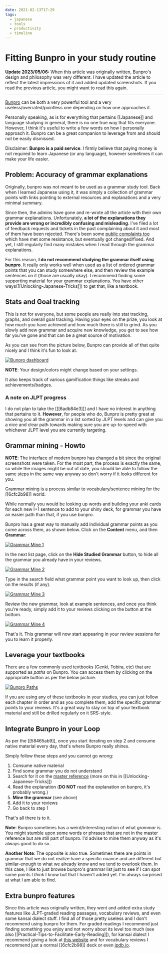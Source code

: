 ```yaml
---
date: 2021-02-13T17:29
tags:
  - japanese
  - tools
  - productivity
  - timeline
---
```


# Fitting Bunpro in your study routine

**Update 2023/05/06:** When this article was originally written, Bunpro's design
and philosophy was very different. I have updated the article to reflect the
latest impressions of it and added updated screenshots. If you read the previous
article, you might want to read this again.

---

[Bunpro](https://bunpro.jp) can be both a very powerful tool and a very useless/overrated/pointless
one depending on how one approaches it.

Personally speaking, as is for everything that pertains [[Japanese]] and
language studying in general, there is no one true way that fits everyone.
However, I think it's useful to write a few words on how I personally approach
it. Bunpro can be a great companion to leverage from and should not be
easily dismissed.

Disclaimer: **Bunpro is a paid service**. I firmly believe that paying money is
not required to learn Japanese (or any language), however sometimes it can make
your life easier.

## Problem: Accuracy of grammar explanations

Originally, bunpro was not meant to be used as a grammar study tool. Back when
I learned Japanese using it, it was simply a collection of grammar points with
links pointing to external resources and explanations and a very minimal
summary.

Since then, the admins have gone and re-wrote all the article with their own
grammar explanations. Unfortunately, **a lot of the explanations they
provide are wrong or incredibly confusing and misleading**. I've filed a lot of
feedback requests and tickets in the past complaining about it and most of them have
been rejected. There's been some [public complaints too](https://community.bunpro.jp/t/its-getting-harder-to-recommend-bunpro/51380)
which have met some resistance, but eventually got changed/fixed. And yet, I
still regularly find many mistakes when I read through the grammar explanations.

For this reason, **I do not recommend studying the grammar itself using bunpro**.
It really only works well when used as a list of ordered grammar points that you
can study somewhere else, and then review the example sentences on it (those
are usually okay). I recommend finding some supporting material for your grammar
explanations. You have other ways([[Unlocking-Japanese-Tricks]])
to get that, like a textbook.

## Stats and Goal tracking

This is not for everyone, but some people are really into stat tracking, graphs,
and overall goal tracking. Having your eyes on the prize, you look at how much
you have achieved and how much there is still to grind. As you slowly add new
grammar and acquire new knowledge, you get to see how far you've gone and that
can be a great source of motivation.

As you can see from the picture below, Bunpro can provide all of that quite
nicely and I think it's fun to look at.

[![Bunpro dashboard](./static/bunpro_stats.png)](./static/bunpro_stats.png)

**NOTE**: Your design/colors might change based on your settings.

It also keeps track of various gamification things like streaks and
achievements/badges.

### A note on JLPT progress

I do not plan to take the [[[6adb84e3]]] and I have no interest in anything that
pertains to it. **However**, for people who do, Bunpro is pretty great at
showing you all the grammar in a list sorted by JLPT levels and can give you a
nice and clear path towards making sure you are up-to-speed with whichever
JLPT level you are currently targeting.

## Grammar mining - Howto

**NOTE**: The interface of modern bunpro has changed a bit since the original
screenshots were taken. For the most part, the process is exactly the same, so
while the images might be out of date, you should be able to follow the same
steps in the same way anyway so don't worry if it looks different for you.

Grammar mining is a process similar to vocabulary/sentence mining for the
[[6cfc2b98]] world.

While normally you would be looking up words and building your anki cards for
each new I+1 sentence to add to your shiny deck, for grammar you have an easier
path than that, if you use bunpro.

Bunpro has a great way to manually add individual grammar points as you come
across them, as shown below. Click on the **Content** menu, and then **Grammar**:

[![Grammar Mine 1](./static/grammar_mine_1.png)](./static/grammar_mine_1.png)

In the next list page, click on the **Hide Studied Grammar** button, to hide
all the grammar you already have in your reviews.

[![Grammar Mine 2](./static/grammar_mine_2.png)](./static/grammar_mine_2.png)

Type in the search field what grammar point you want to look up, then click on
the results (if any).

[![Grammar Mine 3](./static/grammar_mine_3.png)](./static/grammar_mine_3.png)

Review the new grammar, look at example sentences, and once you think you're
ready, simply add it to your reviews clicking on the button at the bottom.

[![Grammar Mine 4](./static/grammar_mine_4.png)](./static/grammar_mine_4.png)

That's it. This grammar will now start appearing in your review sessions for you
to learn it properly.

## Leverage your textbooks

There are a few commonly used textbooks (Genki, Tobira, etc) that are supported
as *paths* on Bunpro. You can access them by clicking on the appropriate button
as per the below picture.

[![Bunpro Paths](./static/bunpro_paths.png)](./static/bunpro_paths.png)

If you are using any of these textbooks in your studies, you can just follow
each chapter in order and as you complete them, add the specific grammar points
to your reviews. It's a great way to stay on top of your textbook material and
still be drilled regularly on it SRS-style.

## Integrate Bunpro in your Loop

As per the [[58465ab9]], once you start iterating on step 2 and consume native
material every day, that's where Bunpro really shines.

Simply follow these steps and you cannot go wrong:

 1) Consume native material
 2) Find some grammar you do not understand
 3) Search for it on the [master reference](https://itazuraneko.neocities.org/grammar/masterreference.html)
    (more on this in [[Unlocking-Japanese-Tricks]])
 4) Read the explanation (**DO NOT** read the explanation on bunpro, it's probably wrong.)
 5) **Mine the grammar** (see above)
 6) Add it to your reviews
 7) Go back to step 1

That's all there is to it.

**Note**: Bunpro sometimes has a weird/interesting notion of what *grammar* is.
You might stumble upon some words or phrases that are not in the master
reference but are still part of bunpro. I'd advise to mine them anyway as it's
always good to do so.

**Another Note**: The opposite is also true. Sometimes there are points in
grammar that we do not realize have a specific nuance and are different but
similar-enough to what we already know and we tend to overlook them. In this
case, I like to just browse bunpro's grammar list just to see if I can spot some
points I *think* I know but that I haven't added yet. I'm always surprised at
what I am able to find.

## Extra bunpro features

Since this article was originally written, they went and added extra study
features like JLPT-graded reading passages, vocabulary reviews, and even some
kansai dialect stuff. I find all of those pretty useless and I don't recommend
using bunpro for them. For graded readings I recommend just finding something
you enjoy and not worry about its level too much (see also [[Practical-Tips-to-Facilitate-Early-Reading]]),
for kansai dialect I recommend giving a look at [this website](http://www.kansaiben.com/)
and for vocabulary reviews I recommend just a normal [[6cfc2b98]] deck or even
[jpdb.io](https://jpdb.io/).
